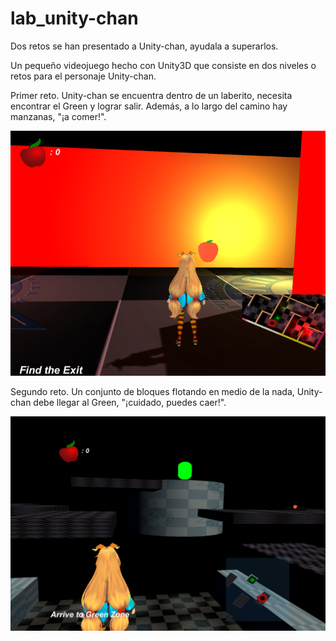 # lab_unity-chan

Dos retos se han presentado a Unity-chan, ayudala a superarlos.

Un pequeño videojuego hecho con Unity3D que consiste en dos niveles o retos para el personaje Unity-chan.

Primer reto. Unity-chan se encuentra dentro de un laberito, necesita encontrar el Green y lograr salir. Además, a lo largo del camino hay manzanas, "¡a comer!".

![Unity-chan en laberinto](https://raw.githubusercontent.com/Lixdh12/lab_unity-chan/main/Assets/lab_unity-chan.png)

Segundo reto. Un conjunto de bloques flotando en medio de la nada, Unity-chan debe llegar al Green, "¡cuidado, puedes caer!".

![Unity-chan en bloques](Assets/bloq_unity-chan.png)

